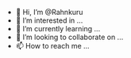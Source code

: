 - 👋 Hi, I’m @Rahnkuru
- 👀 I’m interested in ...
- 🌱 I’m currently learning ...
- 💞️ I’m looking to collaborate on ...
- 📫 How to reach me ...

<!---
Rahnkuru/Rahnkuru is a ✨ special ✨ repository because its `README.md` (this file) appears on your GitHub profile.
You can click the Preview link to take a look at your changes.
--->
